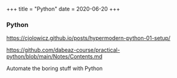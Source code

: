 +++
title = "Python"
date = 2020-06-20
+++

### Python

https://cjolowicz.github.io/posts/hypermodern-python-01-setup/

https://github.com/dabeaz-course/practical-python/blob/main/Notes/Contents.md

Automate the boring stuff with Python